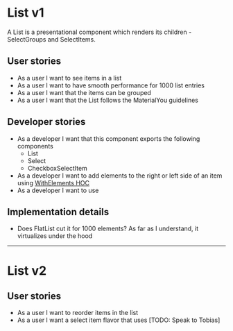 # List v1
A List is a presentational component which renders its children - SelectGroups and SelectItems.


## User stories
- As a user I want to see items in a list
- As a user I want to have smooth performance for 1000 list entries 
- As a user I want that the items can be grouped
- As a user I want that the List follows the MaterialYou guidelines


## Developer stories
- As a developer I want that this component exports the following components
  - List
  - Select
  - CheckboxSelectItem
- As a developer I want to add elements to the right or left side of an item using [WithElements HOC](./HOC/WithElements.md)
- As a developer I want to use 


## Implementation details
- Does FlatList cut it for 1000 elements? As far as I understand, it virtualizes under the hood

---
# List v2

## User stories
- As a user I want to reorder items in the list
- As a user I want a select item flavor that uses [TODO: Speak to Tobias]
